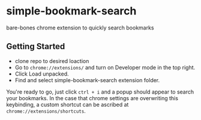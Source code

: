 # simple-bookmark-search
bare-bones chrome extension to quickly search bookmarks

## Getting Started
- clone repo to desired loaction
- Go to `chrome://extensions/` and turn on Developer mode in the top right.
- Click Load unpacked.
- Find and select simple-bookmark-search extension folder.

You're ready to go, just click `ctrl + i` and a popup should appear to search your bookmarks. In the case that chrome settings are overwriting this keybinding, a custom shortcut can be ascribed at `chrome://extensions/shortcuts`. 
